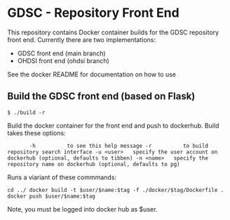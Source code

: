 # GDSC - Repository Front End  

This repository contains Docker container builds for the GDSC repository front end. Currently there are two implementations:

- GDSC front end (main branch)
- OHDSI front end (ohdsi branch)  

See the docker README for documentation on how to use

## Build the GDSC front end (based on Flask)  

`$ ./build -r`

Build the docker container for the front end and push to dockerhub. Build takes these options:  

`       -h          to see this help message
       -r          to build repository search interface
       -u <user>   specify the user account on dockerhub (optional, defaults to tibben)
       -n <name>   specify the repository name on dockerhub (optional, defaults to pg)`

Runs a viariant of these commmands:

`cd ../
docker build -t $user/$name:$tag -f ./docker/$tag/Dockerfile .
docker push $user/$name:$tag`

Note, you must be logged into docker hub as $user.